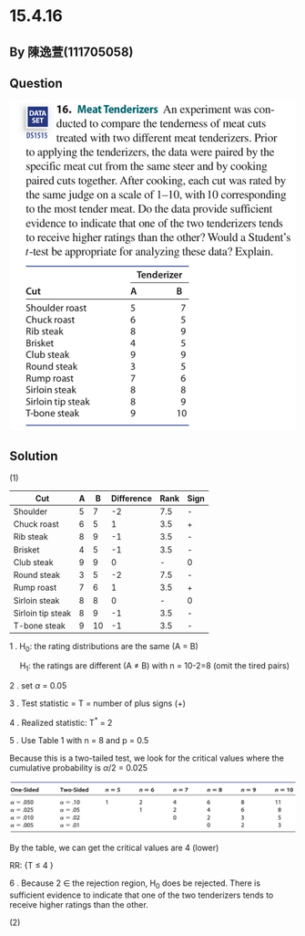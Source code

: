 # 15.4.16

## By 陳逸萱(111705058)

## Question

![image](https://github.com/HWTeng-Course/202402-Statistics/blob/main/Images/15.4.16.jpg?raw=true)

## Solution

(1)

| Cut                | A          | B          | Difference    | Rank        | Sign        |
| ------------------ | ---------- | ---------- | ------------- | ----------- | ----------- | 
| Shoulder           | 5          | 7          | -2            | 7.5         | -           |
| Chuck roast        | 6          | 5          |  1            | 3.5         | +           |
| Rib steak          | 8          | 9          | -1            | 3.5         | -           |
| Brisket            | 4          | 5          | -1            | 3.5         | -           |
| Club steak         | 9          | 9          |  0            | -           | 0           |
| Round steak        | 3          | 5          | -2            | 7.5         | -           |
| Rump roast         | 7          | 6          |  1            | 3.5         | +           |
| Sirloin steak      | 8          | 8          |  0            | -           | 0           |
| Sirloin tip steak  | 8          | 9          | -1            | 3.5         | -           |
| T-bone steak       | 9          | 10         | -1            | 3.5         | -           |

1 .
 H<sub>0</sub>: the rating distributions are the same (A = B)

 &emsp;
 H<sub>1</sub>: the ratings are different (A $\neq$ B)   with n = 10-2=8 (omit the tired pairs)

2 . set $\alpha$ = 0.05

3 . Test statistic = T = number of plus signs (+)

4 . Realized statistic: T<sup>*</sup> = 2

5 . Use Table 1 with n = 8 and p = 0.5

Because this is a two-tailed test, we look for the critical values where the cumulative probability is $\alpha$/2 = 0.025

![image](https://github.com/HWTeng-Course/202402-Statistics/blob/main/Images/table.png?raw=true)

By the table, we can get the critical values are 4 (lower)

RR: {T &le; 4 }

6 . Because 2 &in; the rejection region, H<sub>0</sub> does be rejected. There is sufficient evidence to indicate that one of the two tenderizers tends to receive higher ratings than the other.

(2)
